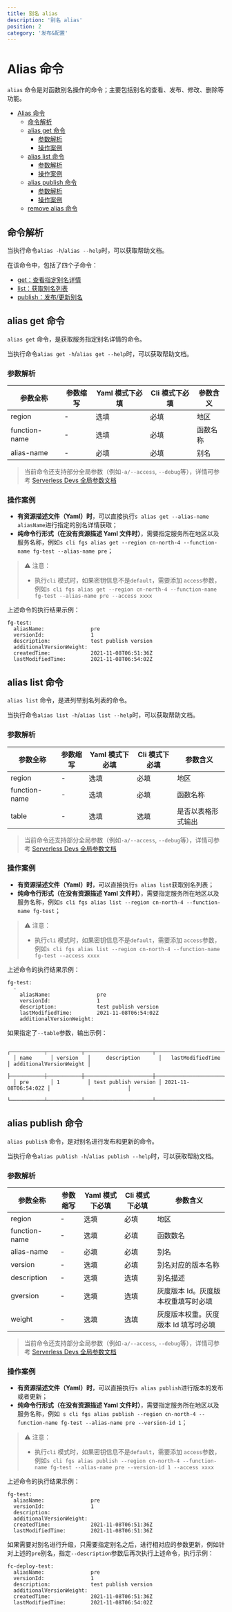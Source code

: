 ```yaml
---
title: 别名 alias
description: '别名 alias'
position: 2
category: '发布&配置'
---
```


# Alias 命令

`alias` 命令是对函数别名操作的命令；主要包括别名的查看、发布、修改、删除等功能。

- [Alias 命令](#alias-命令)
  - [命令解析](#命令解析)
  - [alias get 命令](#alias-get-命令)
    - [参数解析](#参数解析)
    - [操作案例](#操作案例)
  - [alias list 命令](#alias-list-命令)
    - [参数解析](#参数解析-1)
    - [操作案例](#操作案例-1)
  - [alias publish 命令](#alias-publish-命令)
    - [参数解析](#参数解析-2)
    - [操作案例](#操作案例-2)
  - [remove alias 命令](remove.md#remove-alias-命令)

## 命令解析

当执行命令`alias -h`/`alias --help`时，可以获取帮助文档。

在该命令中，包括了四个子命令：

- [get：查看指定别名详情](#alias-get-命令)
- [list：获取别名列表](#alias-list-命令)
- [publish：发布/更新别名](#alias-publish-命令)

## alias get 命令

`alias get` 命令，是获取服务指定别名详情的命令。

当执行命令`alias get -h`/`alias get --help`时，可以获取帮助文档。

### 参数解析

| 参数全称      | 参数缩写  | Yaml 模式下必填 | Cli 模式下必填 | 参数含义     |
| ------------ | -------- | --------------- | ------------- | ----------- |
| region        | -        | 选填            | 必填           | 地区      |
| function-name | -        | 选填            | 必填           | 函数名称   |
| alias-name    | -        | 必填            | 必填           | 别名      |

> 当前命令还支持部分全局参数（例如`-a/--access`, `--debug`等），详情可参考 [Serverless Devs 全局参数文档](https://serverless-devs.com/serverless-devs/command/readme#全局参数)

### 操作案例

- **有资源描述文件（Yaml）时**，可以直接执行`s alias get --alias-name aliasName`进行指定的别名详情获取；
- **纯命令行形式（在没有资源描述 Yaml 文件时）**，需要指定服务所在地区以及服务名称，例如`s cli fgs alias get --region cn-north-4 --function-name fg-test --alias-name pre`；

> ⚠️ 注意：    
> - 执行`cli` 模式时，如果密钥信息不是`default`，需要添加 `access`参数，例如`s cli fgs alias get --region cn-north-4 --function-name fg-test --alias-name pre --access xxxx`

上述命令的执行结果示例：

```text
fg-test:
  aliasName:               pre
  versionId:               1
  description:             test publish version
  additionalVersionWeight:
  createdTime:             2021-11-08T06:51:36Z
  lastModifiedTime:        2021-11-08T06:54:02Z
```

## alias list 命令

`alias list` 命令，是进列举别名列表的命令。

当执行命令`alias list -h`/`alias list --help`时，可以获取帮助文档。

### 参数解析

| 参数全称     | 参数缩写 | Yaml 模式下必填 | Cli 模式下必填 | 参数含义  |
| ------------ | -------- | --------------- | -------------- | -------------- |
| region       | -        | 选填            | 必填           | 地区  |
| function-name | -        | 选填            | 必填           | 函数名称                          |
| table        | -        | 选填            | 选填           | 是否以表格形式输出   |

> 当前命令还支持部分全局参数（例如`-a/--access`, `--debug`等），详情可参考 [Serverless Devs 全局参数文档](https://serverless-devs.com/serverless-devs/command/readme#全局参数)

### 操作案例

- **有资源描述文件（Yaml）时**，可以直接执行`s alias list`获取别名列表；
- **纯命令行形式（在没有资源描述 Yaml 文件时）**，需要指定服务所在地区以及服务名称，例如`s cli fgs alias list --region cn-north-4 --function-name fg-test`；

> ⚠️ 注意：    
> - 执行`cli` 模式时，如果密钥信息不是`default`，需要添加 `access`参数，例如`s cli fgs alias list --region cn-north-4 --function-name fg-test --access xxxx`

上述命令的执行结果示例：

```text
fg-test:
  -
    aliasName:               pre
    versionId:               1
    description:             test publish version
    lastModifiedTime:        2021-11-08T06:54:02Z
    additionalVersionWeight:
```

如果指定了`--table`参数，输出示例：

```text
  ┌───────────┬───────────┬──────────────────────┬──────────────────────┬─────────────────────────┐
  │ name      │ version   │     description      │   lastModifiedTime   │ additionalVersionWeight │
  ├───────────┼───────────┼──────────────────────┼──────────────────────┼─────────────────────────┤
  │ pre       │ 1         │ test publish version │ 2021-11-08T06:54:02Z │                         │
  └───────────┴───────────┴──────────────────────┴──────────────────────┴─────────────────────────┘
```

## alias publish 命令

`alias publish` 命令，是对别名进行发布和更新的命令。

当执行命令`alias publish -h`/`alias publish --help`时，可以获取帮助文档。

### 参数解析

| 参数全称        | 参数缩写 | Yaml 模式下必填 | Cli 模式下必填 | 参数含义     |
| -------------- | -------- | --------------- | -------------- | ------------------ |
| region         | -        | 选填            | 必填           | 地区     |
| function-name  | -        | 选填            | 必填           | 函数数名 |
| alias-name     | -        | 必填            | 必填           | 别名   |
| version        | -        | 选填            | 必填           | 别名对应的版本名称   |
| description    | -        | 选填            | 选填           | 别名描述    |
| gversion       | -        | 选填            | 选填           | 灰度版本 Id。灰度版本权重填写时必填      |
| weight         | -        | 选填            | 选填           | 灰度版本权重。灰度版本 Id 填写时必填    |

> 当前命令还支持部分全局参数（例如`-a/--access`, `--debug`等），详情可参考 [Serverless Devs 全局参数文档](https://serverless-devs.com/serverless-devs/command/readme#全局参数)

### 操作案例

- **有资源描述文件（Yaml）时**，可以直接执行`s alias publish`进行版本的发布或者更新；
- **纯命令行形式（在没有资源描述 Yaml 文件时）**，需要指定服务所在地区以及服务名称，例如` s cli fgs alias publish --region cn-north-4 --function-name fg-test --alias-name pre --version-id 1`；

> ⚠️ 注意：    
> - 执行`cli` 模式时，如果密钥信息不是`default`，需要添加 `access`参数，例如`s cli fgs alias publish --region cn-north-4 --function-name fg-test --alias-name pre --version-id 1 --access xxxx`

上述命令的执行结果示例：

```text
fg-test:
  aliasName:               pre
  versionId:               1
  description:
  additionalVersionWeight:
  createdTime:             2021-11-08T06:51:36Z
  lastModifiedTime:        2021-11-08T06:51:36Z
```

如果需要对别名进行升级，只需要指定别名之后，进行相对应的参数更新，例如针对上述的`pre`别名，指定`--description`参数后再次执行上述命令，执行示例：

```text
fc-deploy-test:
  aliasName:               pre
  versionId:               1
  description:             test publish version
  additionalVersionWeight:
  createdTime:             2021-11-08T06:51:36Z
  lastModifiedTime:        2021-11-08T06:54:02Z
```